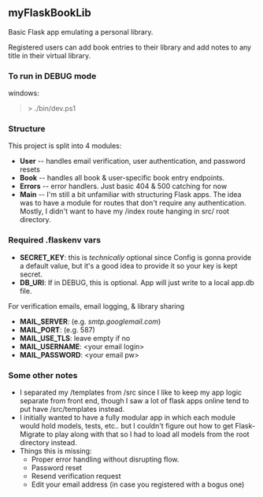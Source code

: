 ## myFlaskBookLib

Basic Flask app emulating a personal library.

Registered users can add book entries to their library and add notes to any title in their virtual library.


### To run in DEBUG mode
windows:
>\> ./bin/dev.ps1

### Structure
This project is split into 4 modules:
- **User** -- handles email verification, user authentication, and password resets
- **Book** -- handles all book & user-specific book entry endpoints.
- **Errors** -- error handlers. Just basic 404 & 500 catching for now
- **Main** -- I'm still a bit unfamiliar with structuring Flask apps. The idea was to have a module for routes that don't require any authentication. Mostly, I didn't want to have my /index route hanging in src/ root directory.

### Required .flaskenv vars
- **SECRET_KEY**: this is *technically* optional since Config is gonna provide a default value, but it's a good idea to provide it so your key is kept secret.
- **DB_URI**: If in DEBUG, this is optional. App will just write to a local app.db file.

For verification emails, email logging, & library sharing
- **MAIL_SERVER**: (e.g. *smtp.googlemail.com*)
- **MAIL_PORT**: (e.g. 587)
- **MAIL_USE_TLS**: leave empty if no
- **MAIL_USERNAME**: \<your email login\>
- **MAIL_PASSWORD**: \<your email pw\>

### Some other notes
* I separated my /templates from /src since I like to keep my app logic separate from front end, though I saw a lot of flask apps online tend to put have /src/templates instead.
* I initially wanted to have a fully modular app in which each module would hold models, tests, etc.. but I couldn't figure out how to get Flask-Migrate to play along with that so I had to load all models from the root directory instead.
* Things this is missing:
  * Proper error handling without disrupting flow.
  * Password reset
  * Resend verification request
  * Edit your email address (in case you registered with a bogus one)